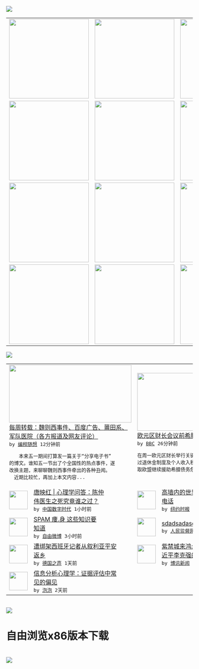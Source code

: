 

<a href="https://github.com/greatfire/z/raw/master/FreeBrowser.apk"><img src="https://raw.githubusercontent.com/greatfire/wiki/master/x/header.png" /></a><table><tr><td width="262" align="center" valign="center"><a href="https://github.com/greatfire/wiki/wiki/nyt" title="纽约时报中文网 国际纵览"><img src="https://raw.githubusercontent.com/greatfire/wiki/master/x/nyt_flag.png" width="215"/></a></td><td width="262" align="center" valign="center"><a href="https://github.com/greatfire/wiki/wiki/dw" title=""><img src="https://raw.githubusercontent.com/greatfire/wiki/master/x/dw_flag.png" width="215"/></a></td><td width="262" align="center" valign="center"><a href="https://github.com/greatfire/wiki/wiki/rmjd" title=""><img src="https://raw.githubusercontent.com/greatfire/wiki/master/x/rmjd_flag.png" width="215"/></a></td></tr><tr><td width="262" align="center" valign="center"><a href="https://github.com/paopaonetizen/website" title="泡泡 - 未经审查的互联网信息"><img src="https://raw.githubusercontent.com/greatfire/wiki/master/x/pp_flag.png" width="215"/></a></td><td width="262" align="center" valign="center"><a href="https://github.com/getlantern/mirror" title="以及自由微博和GreatFire.org官方中文论坛"><img src="https://raw.githubusercontent.com/greatfire/wiki/master/x/lantern_flag.png" width="215"/></a></td><td width="262" align="center" valign="center"><a href="https://github.com/cdtmirrors/m/" title=""><img src="https://raw.githubusercontent.com/greatfire/wiki/master/x/cdt_flag.png" width="215"/></a></td></tr><tr><td width="262" align="center" valign="center"><a href="https://github.com/program-think/blog" title="编程随想的博客"><img src="https://raw.githubusercontent.com/greatfire/wiki/master/x/pt_flag.png" width="215"/></a></td><td width="262" align="center" valign="center"><a href="https://github.com/greatfire/wiki/wiki/bbc" title=""><img src="https://raw.githubusercontent.com/greatfire/wiki/master/x/bbc_flag.png" width="215"/></a></td><td width="262" align="center" valign="center"><a href="https://github.com/freeweibo/s" title="自由微博 - 匿名和不受屏蔽的新浪微博搜索"><img src="https://raw.githubusercontent.com/greatfire/wiki/master/x/fw_flag.png" width="215"/></a></td></tr><tr><td width="262" align="center" valign="center"><a href="https://github.com/greatfire/wiki/wiki/google" title=""><img src="https://raw.githubusercontent.com/greatfire/wiki/master/x/google_flag.png" width="215"/></a></td><td width="262" align="center" valign="center"><a href="https://github.com/bxnews/boxun" title=""><img src="https://raw.githubusercontent.com/greatfire/wiki/master/x/bx_flag.png" width="215"/></a></td><td width="262" align="center" valign="center"><a href="https://github.com/greatfire/wiki/wiki/open-source" title="欢迎访问GreatFire.org开发者项目网站"><img src="https://raw.githubusercontent.com/greatfire/wiki/master/x/open-source_flag.png" width="215"/></a></td></tr></table><img src="https://raw.githubusercontent.com/greatfire/wiki/master/x/newsfeed text.png" /><table cols="4"><tr><td colspan="2" width="380"><a href="http://feedproxy.google.com/~r/programthink/~3/lyLSIkQnnrc/weekly-share-101.html"><img src="https://lh5.googleusercontent.com/TrrQPTe4daihdQAkIoubxaVbX2-bwHlx7EBiGuOLDmdqrEupJTJG16xVMEsBxvo6oeZoLuJjBdRoA5VAz-5m_CIS0rHQt4V0cIJMpYYQuRdJgKdH1aFT-XYcmalttQaCr-PxcfYDPes" width="330" height="156"/></a></br><a href="http://feedproxy.google.com/~r/programthink/~3/lyLSIkQnnrc/weekly-share-101.html">每周转载：魏则西事件、百度广告、莆田系、<br/>军队医院（各方报道及网友评论）</a></br><kbd> by <a href="http://program-think.blogspot.com">编程随想</a> 12分钟前 </kbd></br><pre>　　本来五一期间打算发一篇关于“分享电子书”<br/>的博文。谁知五一节出了个全国性的热点事件，遂<br/>改换主题，来聊聊魏则西事件牵出的各种丑闻。　<br/>　近期比较忙，再加上本文内容...</pre></td><td colspan="2" width="380"><a href="http://www.bbc.com/zhongwen/simp/world/2016/05/160509_greece_tax_pension_reforms"><img src="https://raw.githubusercontent.com/greatfire/wiki/master/x/bbc_logo_b.png" width="330" height="156"/></a></br><a href="http://www.bbc.com/zhongwen/simp/world/2016/05/160509_greece_tax_pension_reforms">欧元区财长会议前希腊通过新一波财政改革</a></br><kbd> by <a href="http://www.bbc.co.uk/zhongwen/simp">BBC</a> 26分钟前 </kbd></br><pre>在周一欧元区财长举行关键会议之前，希腊议会通<br/>过退休金制度及个人收入税征收制度改革，期望争<br/>取欧盟继续援助希腊债务危机。</pre></td></tr><tr><td><img src="http://i1.wp.com/chinadigitaltimes.net/chinese/files/2016/05/%E9%99%88%E4%BB%B2%E4%BC%9F.jpg?resize=480%2C314" width="50" height="50"/></td><td width="280"><a href="http://feedproxy.google.com/~r/chinadigitaltimes/IyPt/~3/UEiJQvRJkAg/">唐映红 | 心理学问答：陈仲<br/>伟医生之死究竟谁之过？</a></br><kbd> by <a href="http://chinadigitaltimes.net/chinese/">中国数字时代</a> 1小时前 </kbd></td><td><img src="https://static01.nyt.com/images/2016/05/06/admin/cn-cover/cn-cover-articleLarge.png" width="50" height="50"/></td><td width="280"><a href="https://d7odklm2qes9e.cloudfront.net/opinion/20160506/cc06cartoons-lastcall/">高墙内的世界（一）：最后一通<br/>电话</a></br><kbd> by <a href="http://m.cn.nytimes.com/">纽约时报</a> 2小时前 </kbd></td></tr><tr><td><img src="https://raw.githubusercontent.com/greatfire/wiki/master/x/fw_logo.png" width="50" height="50"/></td><td width="280"><a href="https://freeweibo.com/weibo/3973153724142231">SPAM 痩.身 这些知识要<br/>知道</a></br><kbd> by <a href="https://freeweibo.com/">自由微博</a> 3小时前 </kbd></td><td><img src="https://raw.githubusercontent.com/greatfire/wiki/master/x/rmjd_logo.png" width="50" height="50"/></td><td width="280"><a href="http://www.rmjdw.com//tebiebaodao/20160508/15526.html">sdadsadasda </a></br><kbd> by <a href="http://www.rmjdw.com/">人民监督网</a> 9小时前 </kbd></td></tr><tr><td><img src="http://www.dw.com/image/0,,19242799_302,00.jpg" width="50" height="50"/></td><td width="280"><a href="http://dw.com/p/1Ik25?maca=chi-GK-text-greatfire-all-chinese-15625-xml-mrss">遭绑架西班牙记者从叙利亚平安<br/>返乡</a></br><kbd> by <a href="http://dw.de">德国之声</a> 1天前 </kbd></td><td><img src="http://www.boxun.com/news/images/2016/05/201605082250china1.jpg" width="50" height="50"/></td><td width="280"><a href="http://www.boxun.com/news/gb/china/2016/05/201605082250.shtml">紫禁城来鸿:从两场座谈会看习<br/>近平李克强的明争暗斗</a></br><kbd> by <a href="http://www.boxun.com">博讯新闻</a> 1天前 </kbd></td></tr><tr><td><img src="https://raw.githubusercontent.com/greatfire/wiki/master/x/pp_logo.png" width="50" height="50"/></td><td width="280"><a href="https://pao-pao.net/article/692">信息分析心理学：证据评估中常<br/>见的偏见</a></br><kbd> by <a href="https://pao-pao.net">泡泡</a> 2天前 </kbd></td></table></br><a href="https://github.com/greatfire/z/raw/master/FreeBrowser.apk"><img src="https://raw.githubusercontent.com/greatfire/wiki/master/x/download app.png" /></a><h1>自由浏览x86版本下载<h1><a href="https://github.com/greatfire/z/raw/master/FreeBrowser-x86.apk"><img src="https://raw.githubusercontent.com/greatfire/images/master/fb86.qr.png" /></a>
